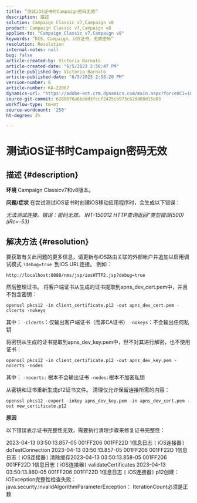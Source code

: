 ```yaml
---
title: “测试iOS证书时Campaign密码无效”
description: 描述
solution: Campaign Classic v7,Campaign v8
product: Campaign Classic v7,Campaign v8
applies-to: "Campaign Classic v7,Campaign v8"
keywords: “KCS、Campaign、iOS证书、无效密码”
resolution: Resolution
internal-notes: null
bug: false
article-created-by: Victoria Barnato
article-created-date: "6/5/2023 2:56:47 PM"
article-published-by: Victoria Barnato
article-published-date: "6/5/2023 2:58:20 PM"
version-number: 6
article-number: KA-22067
dynamics-url: "https://adobe-ent.crm.dynamics.com/main.aspx?forceUCI=1&pagetype=entityrecord&etn=knowledgearticle&id=52e1602b-b103-ee11-8f6e-6045bd006ce9"
source-git-commit: 6280676a6bddd3fccf2425cb973c62dd08d15e03
workflow-type: tm+mt
source-wordcount: '250'
ht-degree: 2%

---
```


# 测试iOS证书时Campaign密码无效

## 描述 {#description}

<b>环境</b>
Campaign Classicv7和v8版本。


<b>问题/症状</b>
在尝试测试iOS证书时创建iOS移动应用程序时，会生成以下错误：

*无法测试连接。错误：密码无效。 INT-150012 HTTP查询返回“类型错误(500) (iRc=-53)*


## 解决方法 {#resolution}


要获取有关此问题的更多信息，请更新与iOS路由关联的外部帐户并追加以启用调试模式 `?debug=true `到iOS URL连接。 例如：

`http://localhost:8080/nms/jsp/iosHTTP2.jsp?debug=true`

然后整理证书。 将客户端证书从生成的证书提取到apns_dev_cert.pem中，并且不包含密钥：

`openssl pkcs12 -in client_certificate.p12 -out apns_dev_cert.pem -clcerts -nokeys`

其中：
`-clcerts`：仅输出客户端证书（而非CA证书）
`-nokeys`：不会输出任何私钥

将密钥从生成的证书提取到apns_dev_key.pem中，但不对其进行解密，也不使用证书：

`openssl pkcs12 -in client_certificate.p12 -out apns_dev_key.pem -nocerts -nodes`

其中：
`-nocerts:` 根本不会输出证书
`-nodes:`根本不加密私钥

从密钥和证书重新生成p12证书文件。 清理仅允许保留连接所需的内容： 

`openssl pkcs12 -export -inkey apns_dev_key.pem -in apns_dev_cert.pem -out new_certificate.p12`

<b>原因</b>

以下错误表示证书完整性无效，需要执行清理步骤来修复证书完整性：

2023-04-13 03:50:13.857-05 001FF206 001FF22D 1信息日志 `[` iOS连接器`]`  doTestConnection 2023-04-13 03:50:13.857-05 001FF206 001FF22D 1信息日志 `[` iOS连接器`]`  清除缓存2023-04-13 03:50:13.858-05 001FF206 001FF22D 1信息日志 `[` iOS连接器`]`  validateCertificates 2023-04-13 03:50:13.860-05 001FF206 001FF22D 1信息日志 `[` iOS连接器`]`  p12创建： IOException完整性检查失败： java.security.InvalidAlgorithmParameterException： IterationCount必须是正数
